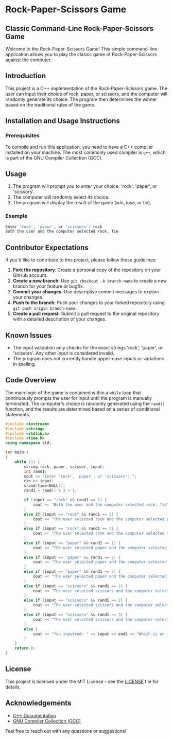 # Rock-Paper-Scissors Game

## Classic Command-Line Rock-Paper-Scissors Game

Welcome to the Rock-Paper-Scissors Game! This simple command-line application allows you to play the classic game of Rock-Paper-Scissors against the computer.

## Introduction

This project is a C++ implementation of the Rock-Paper-Scissors game. The user can input their choice of rock, paper, or scissors, and the computer will randomly generate its choice. The program then determines the winner based on the traditional rules of the game.

## Installation and Usage Instructions

### Prerequisites

To compile and run this application, you need to have a C++ compiler installed on your machine. The most commonly used compiler is `g++`, which is part of the GNU Compiler Collection (GCC).

## Usage

1. The program will prompt you to enter your choice: 'rock', 'paper', or 'scissors'.
2. The computer will randomly select its choice.
3. The program will display the result of the game (win, lose, or tie).

### Example

```bash
Enter 'rock', 'paper', or 'scissors': rock
Both the user and the computer selected rock. Tie
```

## Contributor Expectations

If you'd like to contribute to this project, please follow these guidelines:

1. **Fork the repository**: Create a personal copy of the repository on your GitHub account.
2. **Create a new branch**: Use `git checkout -b branch-name` to create a new branch for your feature or bugfix.
3. **Commit your changes**: Use descriptive commit messages to explain your changes.
4. **Push to the branch**: Push your changes to your forked repository using `git push origin branch-name`.
5. **Create a pull request**: Submit a pull request to the original repository with a detailed description of your changes.

## Known Issues

- The input validation only checks for the exact strings 'rock', 'paper', or 'scissors'. Any other input is considered invalid.
- The program does not currently handle upper-case inputs or variations in spelling.

## Code Overview

The main logic of the game is contained within a `while` loop that continuously prompts the user for input until the program is manually terminated. The computer's choice is randomly generated using the `rand()` function, and the results are determined based on a series of conditional statements.

```cpp
#include <iostream>
#include <string>
#include <stdlib.h>
#include <time.h>
using namespace std;

int main()
{
    while (1) {
        string rock, paper, scissor, input;
        int rand1;
        cout << "Enter 'rock', 'paper', or 'scissors': ";
        cin >> input;
        srand(time(NULL));
        rand1 = rand() % 3 + 1;

        if (input == "rock" && rand1 == 1) {
            cout << "Both the user and the computer selected rock. Tie" << endl;
        }
        else if (input == "rock" && rand1 == 2) {
            cout << "The user selected rock and the computer selected paper. You lose" << endl;
        }
        else if (input == "rock" && rand1 == 3) {
            cout << "The user selected rock and the computer selected scissors. You win" << endl;
        }
        else if (input == "paper" && rand1 == 1) {
            cout << "The user selected paper and the computer selected rock. You win" << endl;
        }
        else if (input == "paper" && rand1 == 2) {
            cout << "The user selected paper and the computer selected paper. Tie" << endl;
        }
        else if (input == "paper" && rand1 == 3) {
            cout << "The user selected paper and the computer selected scissors. You lose" << endl;
        }
        else if (input == "scissors" && rand1 == 1) {
            cout << "The user selected scissors and the computer selected rock. You lose" << endl;
        }
        else if (input == "scissors" && rand1 == 2) {
            cout << "The user selected scissors and the computer selected paper. You win" << endl;
        }
        else if (input == "scissors" && rand1 == 3) {
            cout << "The user selected scissors and the computer selected scissors. Tie" << endl;
        }
        else {
            cout << "You inputted: " << input << endl << "Which is an invalid input." <<endl;
        }
    }
    return 0;
}
```

## License

This project is licensed under the MIT License - see the [LICENSE](LICENSE) file for details.

## Acknowledgements

- [C++ Documentation](https://en.cppreference.com/w/)
- [GNU Compiler Collection (GCC)](https://gcc.gnu.org/)

Feel free to reach out with any questions or suggestions!
